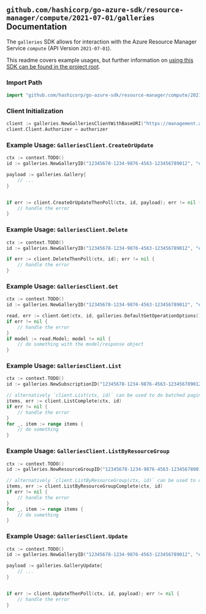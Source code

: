 
## `github.com/hashicorp/go-azure-sdk/resource-manager/compute/2021-07-01/galleries` Documentation

The `galleries` SDK allows for interaction with the Azure Resource Manager Service `compute` (API Version `2021-07-01`).

This readme covers example usages, but further information on [using this SDK can be found in the project root](https://github.com/hashicorp/go-azure-sdk/tree/main/docs).

### Import Path

```go
import "github.com/hashicorp/go-azure-sdk/resource-manager/compute/2021-07-01/galleries"
```


### Client Initialization

```go
client := galleries.NewGalleriesClientWithBaseURI("https://management.azure.com")
client.Client.Authorizer = authorizer
```


### Example Usage: `GalleriesClient.CreateOrUpdate`

```go
ctx := context.TODO()
id := galleries.NewGalleryID("12345678-1234-9876-4563-123456789012", "example-resource-group", "galleryValue")

payload := galleries.Gallery{
	// ...
}


if err := client.CreateOrUpdateThenPoll(ctx, id, payload); err != nil {
	// handle the error
}
```


### Example Usage: `GalleriesClient.Delete`

```go
ctx := context.TODO()
id := galleries.NewGalleryID("12345678-1234-9876-4563-123456789012", "example-resource-group", "galleryValue")

if err := client.DeleteThenPoll(ctx, id); err != nil {
	// handle the error
}
```


### Example Usage: `GalleriesClient.Get`

```go
ctx := context.TODO()
id := galleries.NewGalleryID("12345678-1234-9876-4563-123456789012", "example-resource-group", "galleryValue")

read, err := client.Get(ctx, id, galleries.DefaultGetOperationOptions())
if err != nil {
	// handle the error
}
if model := read.Model; model != nil {
	// do something with the model/response object
}
```


### Example Usage: `GalleriesClient.List`

```go
ctx := context.TODO()
id := galleries.NewSubscriptionID("12345678-1234-9876-4563-123456789012")

// alternatively `client.List(ctx, id)` can be used to do batched pagination
items, err := client.ListComplete(ctx, id)
if err != nil {
	// handle the error
}
for _, item := range items {
	// do something
}
```


### Example Usage: `GalleriesClient.ListByResourceGroup`

```go
ctx := context.TODO()
id := galleries.NewResourceGroupID("12345678-1234-9876-4563-123456789012", "example-resource-group")

// alternatively `client.ListByResourceGroup(ctx, id)` can be used to do batched pagination
items, err := client.ListByResourceGroupComplete(ctx, id)
if err != nil {
	// handle the error
}
for _, item := range items {
	// do something
}
```


### Example Usage: `GalleriesClient.Update`

```go
ctx := context.TODO()
id := galleries.NewGalleryID("12345678-1234-9876-4563-123456789012", "example-resource-group", "galleryValue")

payload := galleries.GalleryUpdate{
	// ...
}


if err := client.UpdateThenPoll(ctx, id, payload); err != nil {
	// handle the error
}
```
